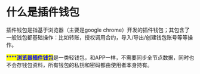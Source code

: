 # 什么是插件钱包

插件钱包是指基于浏览器（主要是google chrome）开发的插件钱包；其包含了一般钱包都基础操作：比如转账，授权调用合约，导入/导出/创建钱包账号等等操作。

<mark style="color:blue;">****</mark>[<mark style="color:blue;">**浏览器插件钱包**</mark>](https://chrome.google.com/webstore/detail/tokenpocket/mfgccjchihfkkindfppnaooecgfneiii?hl=zh-CN)是一类轻钱包，和APP一样，不需要同步全节点数据，同时也不会存钱包资料，所有钱包的私钥和密码都由使用者本身持有。
